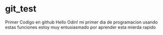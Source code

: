 # git_test
Primer Codigo en github
Hello Odin!
mi primer dia de programacion usando estas funciones
estoy muy entusiasmado por aprender esta mierda rapido 